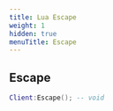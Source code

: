 ```yaml
---
title: Lua Escape
weight: 1
hidden: true
menuTitle: Escape
---
```

## Escape
```lua
Client:Escape(); -- void
```